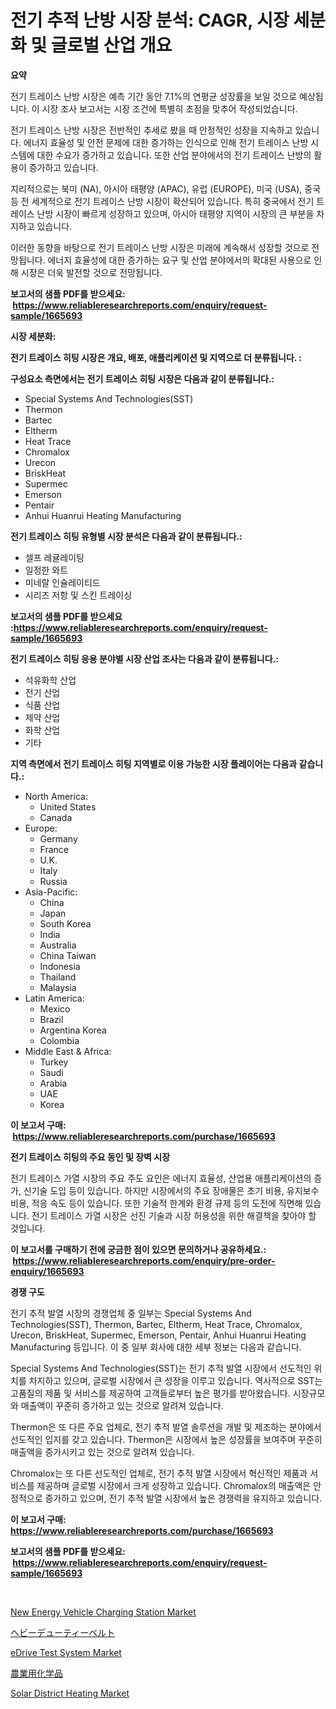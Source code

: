<p><h1>전기 추적 난방 시장 분석: CAGR, 시장 세분화 및 글로벌 산업 개요</h1></p><p><strong>요약</strong></p>
<p><p>전기 트레이스 난방 시장은 예측 기간 동안 7.1%의 연평균 성장률을 보일 것으로 예상됩니다. 이 시장 조사 보고서는 시장 조건에 특별히 초점을 맞추어 작성되었습니다.</p><p>전기 트레이스 난방 시장은 전반적인 추세로 봤을 때 안정적인 성장을 지속하고 있습니다. 에너지 효율성 및 안전 문제에 대한 증가하는 인식으로 인해 전기 트레이스 난방 시스템에 대한 수요가 증가하고 있습니다. 또한 산업 분야에서의 전기 트레이스 난방의 활용이 증가하고 있습니다.</p><p>지리적으로는 북미 (NA), 아시아 태평양 (APAC), 유럽 (EUROPE), 미국 (USA), 중국 등 전 세계적으로 전기 트레이스 난방 시장이 확산되어 있습니다. 특히 중국에서 전기 트레이스 난방 시장이 빠르게 성장하고 있으며, 아시아 태평양 지역이 시장의 큰 부분을 차지하고 있습니다.</p><p>이러한 동향을 바탕으로 전기 트레이스 난방 시장은 미래에 계속해서 성장할 것으로 전망됩니다. 에너지 효율성에 대한 증가하는 요구 및 산업 분야에서의 확대된 사용으로 인해 시장은 더욱 발전할 것으로 전망됩니다.</p></p>
<p><strong>보고서의 샘플 PDF를 받으세요: &nbsp;<a href="https://www.reliableresearchreports.com/enquiry/request-sample/1665693">https://www.reliableresearchreports.com/enquiry/request-sample/1665693</a></strong></p>
<p><strong>시장 세분화:</strong></p>
<p><strong> 전기 트레이스 히팅 시장은 개요, 배포, 애플리케이션 및 지역으로 더 분류됩니다. :</strong></p>
<p><strong>구성요소 측면에서는 전기 트레이스 히팅 시장은 다음과 같이 분류됩니다.:</strong></p>
<p><ul><li>Special Systems And Technologies(SST)</li><li>Thermon</li><li>Bartec</li><li>Eltherm</li><li>Heat Trace</li><li>Chromalox</li><li>Urecon</li><li>BriskHeat</li><li>Supermec</li><li>Emerson</li><li>Pentair</li><li>Anhui Huanrui Heating Manufacturing</li></ul></p>
<p><strong> 전기 트레이스 히팅 유형별 시장 분석은 다음과 같이 분류됩니다.:</strong></p>
<p><ul><li>셀프 레귤레이팅</li><li>일정한 와트</li><li>미네랄 인슐레이티드</li><li>시리즈 저항 및 스킨 트레이싱</li></ul></p>
<p><strong>보고서의 샘플 PDF를 받으세요 :<a href="https://www.reliableresearchreports.com/enquiry/request-sample/1665693">https://www.reliableresearchreports.com/enquiry/request-sample/1665693</a></strong></p>
<p><strong> 전기 트레이스 히팅 응용 분야별 시장 산업 조사는 다음과 같이 분류됩니다.:</strong></p>
<p><ul><li>석유화학 산업</li><li>전기 산업</li><li>식품 산업</li><li>제약 산업</li><li>화학 산업</li><li>기타</li></ul></p>
<p><strong>지역 측면에서 전기 트레이스 히팅 지역별로 이용 가능한 시장 플레이어는 다음과 같습니다.:</strong></p>
<p><ul>
    <li>
        North America:
        <ul>
            <li>United States</li>
            <li>Canada</li>
        </ul>
    </li>
    <li>
        Europe:
        <ul>
            <li>Germany</li>
            <li>France</li>
            <li>U.K.</li>
            <li>Italy</li>
            <li>Russia</li>
        </ul>
    </li>
    <li>
        Asia-Pacific:
        <ul>
            <li>China</li>
            <li>Japan</li>
            <li>South Korea</li>
            <li>India</li>
            <li>Australia</li>
            <li>China Taiwan</li>
            <li>Indonesia</li>
            <li>Thailand</li>
            <li>Malaysia</li>
        </ul>
    </li>
    <li>
        Latin America:
        <ul>
            <li>Mexico</li>
            <li>Brazil</li>
            <li>Argentina Korea</li>
            <li>Colombia</li>
        </ul>
    </li>
    <li>
        Middle East & Africa:
        <ul>
            <li>Turkey</li>
            <li>Saudi</li>
            <li>Arabia</li>
            <li>UAE</li>
            <li>Korea</li>
        </ul>
    </li>
    </ul></p>
<p><strong>이 보고서 구매: &nbsp;<a href="https://www.reliableresearchreports.com/purchase/1665693">https://www.reliableresearchreports.com/purchase/1665693</a></strong></p>
<p><strong>전기 트레이스 히팅의 주요 동인 및 장벽 시장</strong></p>
<p><p>전기 트레이스 가열 시장의 주요 주도 요인은 에너지 효율성, 산업용 애플리케이션의 증가, 신기술 도입 등이 있습니다. 하지만 시장에서의 주요 장애물은 초기 비용, 유지보수 비용, 적응 속도 등이 있습니다. 또한 기술적 한계와 환경 규제 등의 도전에 직면해 있습니다. 전기 트레이스 가열 시장은 선진 기술과 시장 허용성을 위한 해결책을 찾아야 할 것입니다.</p></p>
<p><strong>이 보고서를 구매하기 전에 궁금한 점이 있으면 문의하거나 공유하세요.: &nbsp;<a href="https://www.reliableresearchreports.com/enquiry/pre-order-enquiry/1665693">https://www.reliableresearchreports.com/enquiry/pre-order-enquiry/1665693</a></strong></p>
<p><strong>경쟁 구도</strong></p>
<p><p>전기 추적 발열 시장의 경쟁업체 중 일부는 Special Systems And Technologies(SST), Thermon, Bartec, Eltherm, Heat Trace, Chromalox, Urecon, BriskHeat, Supermec, Emerson, Pentair, Anhui Huanrui Heating Manufacturing 등입니다. 이 중 일부 회사에 대한 세부 정보는 다음과 같습니다.</p><p>Special Systems And Technologies(SST)는 전기 추적 발열 시장에서 선도적인 위치를 차지하고 있으며, 글로벌 시장에서 큰 성장을 이루고 있습니다. 역사적으로 SST는 고품질의 제품 및 서비스를 제공하여 고객들로부터 높은 평가를 받아왔습니다. 시장규모와 매출액이 꾸준히 증가하고 있는 것으로 알려져 있습니다.</p><p>Thermon은 또 다른 주요 업체로, 전기 추적 발열 솔루션을 개발 및 제조하는 분야에서 선도적인 입지를 갖고 있습니다. Thermon은 시장에서 높은 성장률을 보여주며 꾸준히 매출액을 증가시키고 있는 것으로 알려져 있습니다.</p><p>Chromalox는 또 다른 선도적인 업체로, 전기 추적 발열 시장에서 혁신적인 제품과 서비스를 제공하며 글로벌 시장에서 크게 성장하고 있습니다. Chromalox의 매출액은 안정적으로 증가하고 있으며, 전기 추적 발열 시장에서 높은 경쟁력을 유지하고 있습니다.</p></p>
<p><strong>이 보고서 구매: &nbsp; <a href="https://www.reliableresearchreports.com/purchase/1665693">https://www.reliableresearchreports.com/purchase/1665693</a></strong></p>
<p><strong>보고서의 샘플 PDF를 받으세요: &nbsp;<a href="https://www.reliableresearchreports.com/enquiry/request-sample/1665693">https://www.reliableresearchreports.com/enquiry/request-sample/1665693</a></strong><strong></strong></p>
<p>&nbsp;</p>
<p><p><a href="https://issuu.com/reportprime-2/docs/new-energy-vehicle-charging-station-market-size-20">New Energy Vehicle Charging Station Market</a></p><p><a href="https://github.com/LeanneBruen2023/Market-Research-Report-List-1/blob/main/321117516087.md">ヘビーデューティーベルト</a></p><p><a href="https://issuu.com/reportprime-2/docs/edrive-test-system-market-size-2030.pptx">eDrive Test System Market</a></p><p><a href="https://github.com/cnnriuez22368/Market-Research-Report-List-1/blob/main/960497816086.md">農業用化学品</a></p><p><a href="https://github.com/Krish2023na/Market-Research-Report-List-3/blob/main/solar-district-heating-market.md">Solar District Heating Market</a></p></p>